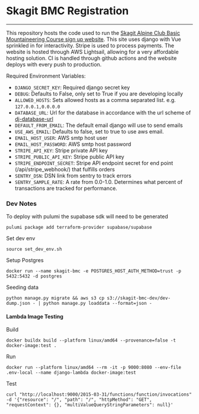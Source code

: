 # Skagit BMC Registration

---

This repository hosts the code used to run the [Skagit Alpine Club Basic Mountaineering Course sign up website](https://bmc.skagitalpineclub.com). This site uses django with Vue sprinkled in for interactivity. Stripe is used to process payments. The website is hosted through AWS Lightsail, allowing for a very affordable hosting solution. CI is handled through github actions and the website deploys with every push to production. 

Required Environment Variables:
* `DJANGO_SECRET_KEY`: Required django secret key
* `DEBUG`: Defaults to False, only set to True if you are developing locally
* `ALLOWED_HOSTS`: Sets allowed hosts as a comma separated list. e.g. `127.0.0.1,0.0.0.0`
* `DATABASE_URL`: Url for the database in accordance with the url scheme of [dj-database-url](https://github.com/jacobian/dj-database-url#url-schema)
* `DEFAULT_FROM_EMAIL`: The default email django will use to send emails
* `USE_AWS_EMAIL`: Defaults to false, set to true to use aws email.
* `EMAIL_HOST_USER`: AWS smtp host user
* `EMAIL_HOST_PASSWORD`: AWS smtp host password
* `STRIPE_API_KEY`: Stripe private API key
* `STRIPE_PUBLIC_API_KEY`: Stripe public API key
* `STRIPE_ENDPOINT_SECRET`: Stripe API endpoint secret for end point (/api/stripe_webhook/) that fulfills orders
* `SENTRY_DSN`: DSN link from sentry to track errors
* `SENTRY_SAMPLE_RATE`: A rate from 0.0-1.0. Determines what percent of transactions are tracked for performance.

### Dev Notes

To deploy with pulumi the supabase sdk will need to be generated
```shell
pulumi package add terraform-provider supabase/supabase
```

Set dev env
```shell
source set_dev_env.sh
```

Setup Postgres
```shell
docker run --name skagit-bmc -e POSTGRES_HOST_AUTH_METHOD=trust -p 5432:5432 -d postgres
```

Seeding data
```shell
python manage.py migrate && aws s3 cp s3://skagit-bmc-dev/dev-dump.json - | python manage.py loaddata --format=json -
```

#### Lambda Image Testing
Build
```shell
docker buildx build --platform linux/amd64 --provenance=false -t docker-image:test . 
```

Run
```shell
docker run --platform linux/amd64 --rm -it -p 9000:8080 --env-file .env-local --name django-lambda docker-image:test
```

Test
```shell
curl "http://localhost:9000/2015-03-31/functions/function/invocations" -d '{"resource": "/", "path": "/", "httpMethod": "GET", "requestContext": {}, "multiValueQueryStringParameters": null}'
```
